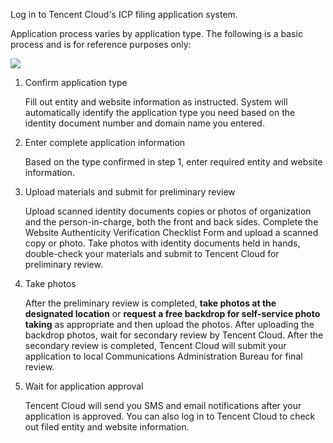 Log in to Tencent Cloud's ICP filing application system.

Application process varies by application type. The following is a basic process and is for reference purposes only:

![](https://main.qcloudimg.com/raw/25e1add5e7035f82a2ab37535aec8413.svg)

1. Confirm application type

   Fill out entity and website information as instructed. System will automatically identify the application type you need based on the identity document number and domain name you entered.

2. Enter complete application information

   Based on the type confirmed in step 1, enter required entity and website information.

3. Upload materials and submit for preliminary review

   Upload scanned identity documents copies or photos of organization and the person-in-charge, both the front and back sides. Complete the Website Authenticity Verification Checklist Form and upload a scanned copy or photo.
   Take photos with identity documents held in hands, double-check your materials and submit to Tencent Cloud for preliminary review.

4. Take photos

   After the preliminary review is completed, **take photos at the designated location** or **request a free backdrop for self-service photo taking** as appropriate and then upload the photos. 
   After uploading the backdrop photos, wait for secondary review by Tencent Cloud. After the secondary review is completed, Tencent Cloud will submit your application to local Communications Administration Bureau for final review. 

5. Wait for application approval

   Tencent Cloud will send you SMS and email notifications after your application is approved. You can also log in to Tencent Cloud to check out filed entity and website information.

